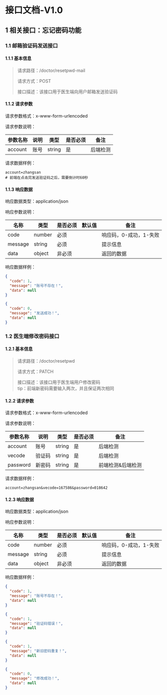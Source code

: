 # 接口文档-V1.0

## 1 相关接口：忘记密码功能

### 1.1 邮箱验证码发送接口

#### 1.1.1 基本信息

> 请求路径：/doctor/resetpwd-mail
>
> 请求方式：POST
>
> 接口描述：该接口用于医生端向用户邮箱发送验证码

#### 1.1.2 请求参数

请求参数格式：x-www-form-urlencoded

请求参数说明：

| 参数名称 | 说明 | 类型   | 是否必须 | 备注     |
| -------- | ---- | ------ | -------- | -------- |
| account  | 账号 | string | 是       | 后端检测 |

请求数据样例：

```shell
account=zhangsan
# 前端在点击完发送验证码之后，需要倒计时60秒
```

#### 1.1.3 响应数据

响应数据类型：application/json

响应参数说明：

| 名称    | 类型   | 是否必须 | 默认值 | 备注                   |
| ------- | ------ | -------- | ------ | ---------------------- |
| code    | number | 必须     |        | 响应码，0-成功，1-失败 |
| message | string | 必须     |        | 提示信息               |
| data    | object | 非必须   |        | 返回的数据             |

响应数据样例：

```json
{
  "code": 1,
  "message": "账号不存在！",
  "data": null
}
```

```json
{
  "code": 0,
  "message": "发送成功！",
  "data": null
}
```

### 1.2 医生端修改密码接口

#### 1.2.1 基本信息

> 请求路径：/doctor/resetpwd
>
> 请求方式：PATCH
>
> 接口描述：该接口用于医生端用户修改密码<br>
> tip：前端新密码需要输入两次，并且保证两次相同

#### 1.2.2 请求参数

请求参数格式：x-www-form-urlencoded

请求参数说明：

| 参数名称 | 说明   | 类型   | 是否必须 | 备注              |
| -------- | ------ | ------ | -------- | ----------------- |
| account  | 账号   | string | 是       | 后端检测          |
| vecode   | 验证码 | string | 是       | 后端检测          |
| password | 新密码 | string | 是       | 前端检测&后端检测 |

请求数据样例：

```shell
account=zhangsan&vecode=167586&password=018642
```

#### 1.2.3 响应数据

响应数据类型：application/json

响应参数说明：

| 名称    | 类型   | 是否必须 | 默认值 | 备注                   |
| ------- | ------ | -------- | ------ | ---------------------- |
| code    | number | 必须     |        | 响应码，0-成功，1-失败 |
| message | string | 必须     |        | 提示信息               |
| data    | object | 非必须   |        | 返回的数据             |

响应数据样例：

```json
{
  "code": 1,
  "message": "账号不存在！",
  "data": null
}
```

```json
{
  "code": 1,
  "message": "验证码错误！",
  "data": null
}
```

```json
{
  "code": 1,
  "message": "新旧密码重复！",
  "data": null
}
```

```json
{
  "code": 0,
  "message": "修改成功！",
  "data": null
}
```
